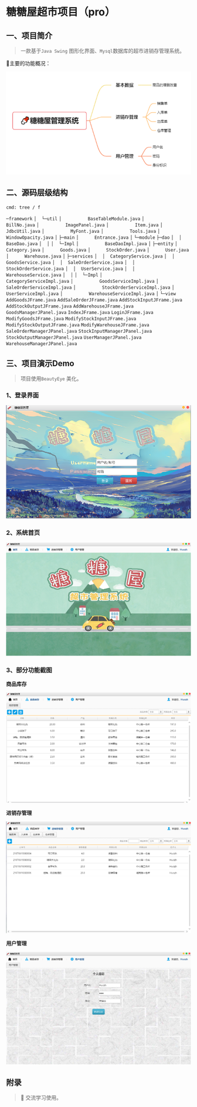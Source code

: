 # 糖糖屋超市项目（pro）

## 一、项目简介

> 一款基于`Java Swing` 图形化界面、`Mysql`数据库的超市进销存管理系统。

🌵主要的功能概况：

<img src="https://github.com/Serendipity-Hzh/TangtangWuPro/blob/main/README.assets/image-20210823094106565.png?raw=true"  />

## 二、源码层级结构

`cmd: tree / f` 

`─framework`
`│  └─util`
`│          BaseTableModule.java`
`│          BillNo.java`
`│          ImagePanel.java`
`│          Item.java`
`│          JdbcUtil.java`
`│          MyFont.java`
`│          Tools.java`
`│          WindowOpacity.java`
`│`
`├─main`
`│      Entrance.java`
`│`
`└─module`
    `├─dao`
    `│  │  BaseDao.java`
    `│  │`
    `│  └─Impl`
    `│          BaseDaoImpl.java`
    `│`
    `├─entity`
    `│      Category.java`
    `│      Goods.java`
    `│      StockOrder.java`
    `│      User.java`
    `│      Warehouse.java`
    `│`
    `├─services`
    `│  │  CategoryService.java`
    `│  │  GoodsService.java`
    `│  │  SaleOrderService.java`
    `│  │  StockOrderService.java`
    `│  │  UserService.java`
    `│  │  WarehouseService.java`
    `│  │`
    `│  └─Impl`
    `│          CategoryServiceImpl.java`
    `│          GoodsServiceImpl.java`
    `│          SaleOrderServiceImpl.java`
    `│          StockOrderServiceImpl.java`
    `│          UserServiceImpl.java`
    `│          WarehouseServiceImpl.java`
    `│`
    `└─view`
            `AddGoodsJFrame.java`
            `AddSaleOrderJFrame.java`
            `AddStockInputJFrame.java`
            `AddStockOutputJFrame.java`
            `AddWarehouseJFrame.java`
            `GoodsManagerJPanel.java`
            `IndexJFrame.java`
            `LoginJFrame.java`
            `ModifyGoodsJFrame.java`
            `ModifyStockInputJFrame.java`
            `ModifyStockOutputJFrame.java`
            `ModifyWarehouseJFrame.java`
            `SaleOrderManagerJPanel.java`
            `StockInputManagerJPanel.java`
            `StockOutputManagerJPanel.java`
            `UserManagerJPanel.java`
            `WarehouseManagerJPanel.java`

## 三、项目演示Demo

> 项目使用`BeautyEye` 美化。

### 1、登录界面

![](https://github.com/Serendipity-Hzh/TangtangWuPro/blob/main/README.assets/image-20210823094409905.png?raw=true)

### 2、系统首页

![](https://github.com/Serendipity-Hzh/TangtangWuPro/blob/main/README.assets/image-20210823094458537.png?raw=true)

### 3、部分功能截图

**商品库存**

![](https://github.com/Serendipity-Hzh/TangtangWuPro/blob/main/README.assets/image-20210823094558834.png?raw=true)

**进销存管理**

![](https://github.com/Serendipity-Hzh/TangtangWuPro/blob/main/README.assets/image-20210823094633633.png?raw=true)

**用户管理**

![](https://github.com/Serendipity-Hzh/TangtangWuPro/blob/main/README.assets/image-20210823094650010.png?raw=true)

## 附录

> 🥱 交流学习使用。
